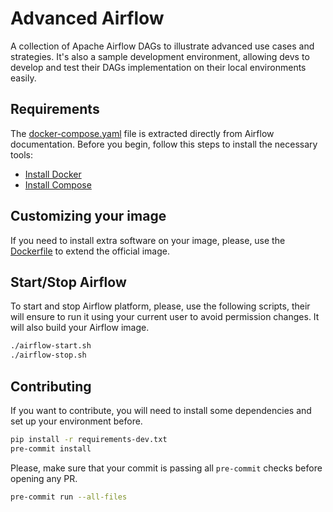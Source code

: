 # Advanced Airflow

A collection of Apache Airflow DAGs to illustrate advanced use cases
and strategies. It's also a sample development environment, allowing
devs to develop and test their DAGs implementation on their local
environments easily.

## Requirements

The [docker-compose.yaml](docker-compose.yaml) file is extracted
directly from Airflow documentation. Before you begin, follow this
steps to install the necessary tools:

* [Install Docker](https://docs.docker.com/engine/install/)
* [Install Compose](https://docs.docker.com/compose/install/)

## Customizing your image

If you need to install extra software on your image, please, use the
[Dockerfile](Dockerfile) to extend the official image.

## Start/Stop Airflow

To start and stop Airflow platform, please, use the following scripts,
their will ensure to run it using your current user to avoid permission
changes. It will also build your Airflow image.

```bash
./airflow-start.sh
./airflow-stop.sh
```

## Contributing

If you want to contribute, you will need to install some dependencies
and set up your environment before.

```bash
pip install -r requirements-dev.txt
pre-commit install
```

Please, make sure that your commit is passing all `pre-commit`
checks  before opening any PR.

```bash
pre-commit run --all-files
```
